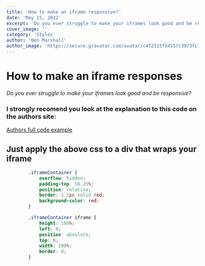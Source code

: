 ```yaml
---
title: 'How to make an iframe responsive?'
date: 'May 15, 2022'
excerpt: 'Do you ever struggle to make your iframes look good and be responsive?'
cover_image: ''
category: 'Styles'
author: 'Ben Marshall'
author_image: 'https://secure.gravatar.com/avatar/c4f2515f54557c3973fc1f604954cea7?s=60&d=mm&r=g'
---
```


# How to make an iframe responses
*Do you ever struggle to make your iframes look good and be responsive?*

### I strongly recomend you look at the explanation to this code on the authors site:
[Authors full code example](https://www.benmarshall.me/responsive-iframes/)

## Just apply the above css to a div that wraps your iframe

```css
        .iframeContainer {
            overflow: hidden;
            padding-top: 56.25%;
            position: relative;
            border: 1.2px solid red;
            background-color: red;
        }

        .iframeContainer iframe {
            height: 100%;
            left: 0;
            position: absolute;
            top: 0;
            width: 100%;
            border: 0;
        }
```